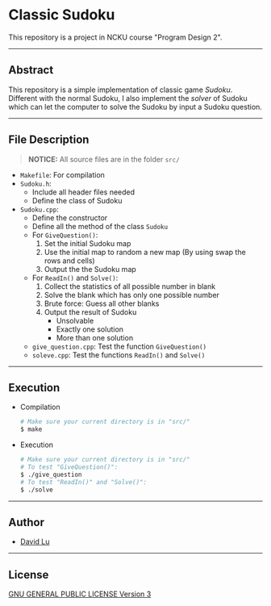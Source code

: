 # Classic Sudoku

This repository is a project in NCKU course "Program Design 2".

---
## Abstract

This repository is a simple implementation of classic game *Sudoku*. Different with the normal Sudoku, I also implement the *solver* of Sudoku which can let the computer to solve the Sudoku by input a Sudoku question.

---
## File Description

> **NOTICE:** All source files are in the folder `src/`

* `Makefile`: For compilation
* `Sudoku.h`:
	- Include all header files needed
	- Define the class of Sudoku
* `Sudoku.cpp`:
	- Define the constructor
	- Define all the method of the class `Sudoku`
	- For `GiveQuestion()`:
		1. Set the initial Sudoku map
		2. Use the initial map to random a new map (By using swap the rows and cells)
		3. Output the the Sudoku map
	- For `ReadIn()` and `Solve()`:
		1. Collect the statistics of all possible number in blank
		2. Solve the blank which has only one possible number
		3. Brute force: Guess all other blanks
		4. Output the result of Sudoku
			* Unsolvable
			* Exactly one solution
			* More than one solution
	- `give_question.cpp`: Test the function `GiveQuestion()`
	- `soleve.cpp`: Test the functions `ReadIn()` and `Solve()`

---
## Execution

* Compilation
	```bash
	# Make sure your current directory is in "src/"
	$ make
	```
* Execution
	```bash
	# Make sure your current directory is in "src/"
	# To test "GiveQuestion()":
	$ ./give_question
	# To test "ReadIn()" and "Solve()":
	$ ./solve
	```

---
## Author

* [David Lu](http://github.com/yungshenglu)

---
## License

[GNU GENERAL PUBLIC LICENSE Version 3](LICENSE)